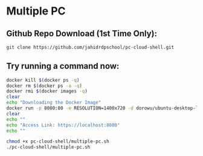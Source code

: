 # Multiple PC

## Github Repo Download (1st Time Only):

```bash
git clone https://github.com/jahidrdpschool/pc-cloud-shell.git
```


## Try running a command now:

```bash
docker kill $(docker ps -q)
docker rm $(docker ps -a -q)
docker rmi $(docker images -q)
clear
echo "Downloading the Docker Image"
docker run -p 8080:80 -e RESOLUTION=1400x720 -d dorowu/ubuntu-desktop-lxde-vnc
clear
echo ""
echo "Access Link: https://localhost:8080"
echo ""
```

```bash
chmod +x pc-cloud-shell/multiple-pc.sh
./pc-cloud-shell/multiple-pc.sh
```
